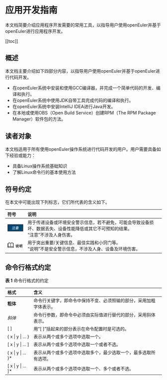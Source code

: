 # 应用开发指南

本文档简要介绍应用程序开发需要的常用工具，以指导用户使用openEuler并基于openEuler进行应用程序开发。

[[toc]]

## 概述

本文档主要介绍如下四部分内容，以指导用户使用openEuler并基于openEuler进行代码开发。

-   在openEuler系统中安装和使用GCC编译器，并完成一个简单代码的开发、编译和执行。
-   在openEuler系统中使用JDK自带工具完成代码的编译和执行。
-   在openEuler系统中安装IntelliJ IDEA进行Java开发。
-   在本地或使用OBS（Open Build Service）创建RPM（The RPM Package Manager）软件包的方法。

## 读者对象

本文档适用于所有使用openEuler操作系统进行代码开发的用户。用户需要具备如下经验或能力：

-   具备Linux操作系统基础知识
-   了解Linux命令行的基本使用方法

## 符号约定

在本文中可能出现下列标志，它们所代表的含义如下。

|  符号   |说明  |
|:---  |:----  |
| ![](./figures/zh-cn_image_0229243712.png)|用于传递设备或环境安全警示信息，若不避免，可能会导致设备损坏、数据丢失、设备性能降低或其它不可预知的结果。<br/>“注意”不涉及人身伤害。|
| ![](./figures/zh-cn_image_0229243671.png)|用于突出重要/关键信息、最佳实践和小窍门等。<br/>“说明”不是安全警示信息，不涉及人身、设备及环境伤害。|

## 命令行格式约定

**表 1**  命令行格式的约定

|  格式   |含义  |
|:---  |:----  |
| **粗体**| 命令行关键字，即命令中保持不变、必须照输的部分，采用加粗字体表示。 |
|  *斜体*| 命令行参数，即命令中必须由实际值进行替代的部分，采用斜体表示。 |
| [ ] | 用“[ ]”括起来的部分表示在命令配置时是可选的。 |
| { x \| y \| ... } | 表示从两个或多个选项中选取一个。 |
| [ x \| y \| ... ] | 表示从两个或多个选项中选取一个或者不选。 |
|  { x \| y \| ... }\* | 表示从两个或多个选项中选取多个，最少选取一个，最多选取所有选项。 |
|  [ x \| y \| ... ]\* | 表示从两个或多个选项中选取一个、多个或者不选。 |

